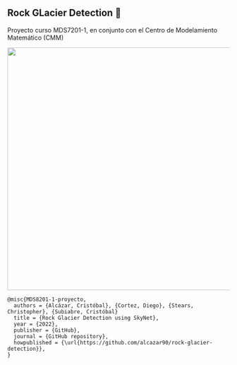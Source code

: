 ## Rock GLacier Detection 📡
Proyecto curso MDS7201-1, en conjunto con el Centro de Modelamiento Matemático (CMM)

<p align="center">
<img src="fig/rock-glacier-portrait.png" width="550"/>
</p>



```
@misc{MDS8201-1-proyecto,
  authors = {Alcázar, Cristóbal}, {Cortez, Diego}, {Stears, Christopher}, {Subiabre, Cristóbal}
  title = {Rock Glacier Detection using SkyNet},
  year = {2022},
  publisher = {GitHub},
  journal = {GitHub repository},
  howpublished = {\url{https://github.com/alcazar90/rock-glacier-detection}},
}
```
